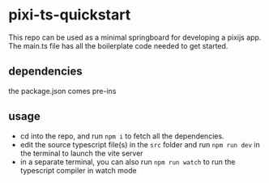 # pixi-ts-quickstart

This repo can be used as a minimal springboard for developing a pixijs app. The main.ts file has all the boilerplate code needed to get started.

## dependencies
the package.json comes pre-ins


## usage
- cd into the repo, and run `npm i` to fetch all the dependencies.
- edit the source typescript file(s) in the `src` folder and run `npm run dev` in the terminal to launch the vite server
- in a separate terminal, you can also run `npm run watch` to run the typescript compiler in watch mode
